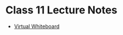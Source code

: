 # Class 11 Lecture Notes

* [Virtual Whiteboard](https://projects.invisionapp.com/freehand/document/oLiRFw6Ug)

